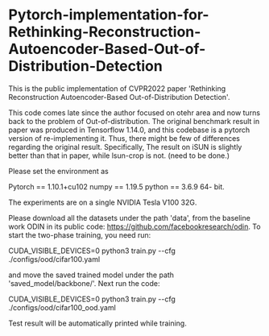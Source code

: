 # Pytorch-implementation-for-Rethinking-Reconstruction-Autoencoder-Based-Out-of-Distribution-Detection
This is the public implementation of CVPR2022 paper 'Rethinking Reconstruction Autoencoder-Based Out-of-Distribution Detection'.

This code comes late since the author focused on otehr area and now turns back to the problem of Out-of-distribution. The original benchmark result in paper was produced in Tensorflow 1.14.0, and this codebase is a pytorch version of re-implementing it. Thus, there might be few of differences regarding the original result. Specifically, The result on iSUN is slightly better than that in paper, while lsun-crop is not. (need to be done.)

Please set the environment as 

Pytorch == 1.10.1+cu102
numpy == 1.19.5
python == 3.6.9 64- bit.

The experiments are on a single NVIDIA Tesla V100 32G.

Please download all the datasets under the path 'data', from the baseline work ODIN in its public code: https://github.com/facebookresearch/odin. To start the two-phase training, you need run:

CUDA_VISIBLE_DEVICES=0 python3 train.py --cfg ./configs/ood/cifar100.yaml

and move the saved trained model under the path 'saved_model/backbone/'. Next run the code:

CUDA_VISIBLE_DEVICES=0 python3 train.py --cfg ./configs/ood/cifar100_ood.yaml 

Test result will be automatically printed while training. 
